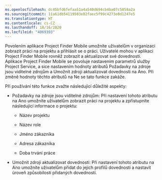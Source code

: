 ```yaml
---
ms.openlocfilehash: dc45bfd6fefaa51a4a540d694cb4ba07c5058a2a
ms.sourcegitcommit: 11a61db54119503e82faec5f99c4273e8d1247e5
ms.translationtype: HT
ms.contentlocale: cs-CZ
ms.lasthandoff: 10/16/2020
ms.locfileid: "4069393"
---
```

Povolením aplikace Project Finder Mobile umožníte uživatelům v organizaci zobrazit práci na projektu a přihlásit se o práci. Uživatelé mohou v aplikaci Project Finder Mobile rovněž zobrazit a aktualizovat své dovednosti. Aplikace Project Finder Mobile se povoluje nastavením parametrů služby Project Service, a sice nastavením hodnoty atributů Požadavky na zdroje jsou viditelné zdrojům a Umožnit zdroji aktualizovat dovednosti na Ano. Při změně hodnoty těchto atributů na Ne se tato funkce zakáže.  
  
 Při používání této funkce zvažte následující důležité aspekty:  
  
-   Požadavky na zdroje jsou viditelné zdrojům: Při nastavení tohoto atributu na Ano umožníte uživatelům zobrazit práci na projektu a zpřístupníte následující informace o projektu:  
  
    -   Název projektu  
  
    -   Název role  
  
    -   Jméno zákazníka  
  
    -   Adresa zákazníka  
  
    -   Doba trvání práce  
  
-   Umožnit zdroji aktualizovat dovednosti: Při nastavení tohoto atributu na Ano umožníte uživatelům přidat do jejich profilů dovednosti a nastavit úroveň způsobilosti přidaných dovedností.